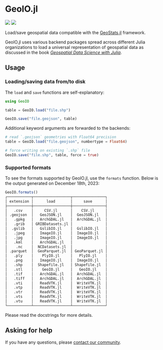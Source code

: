 # GeoIO.jl

[![][build-img]][build-url] [![][codecov-img]][codecov-url]

Load/save geospatial data compatible with the
[GeoStats.jl](https://github.com/JuliaEarth/GeoStats.jl)
framework. 

GeoIO.jl uses various backend packages spread across
different Julia organizations to load a universal
representation of geospatial data as discussed in
the book [*Geospatial Data Science with Julia*](https://juliaearth.github.io/geospatial-data-science-with-julia).

## Usage

### Loading/saving data from/to disk

The `load` and `save` functions are self-explanatory:

```julia
using GeoIO

table = GeoIO.load("file.shp")

GeoIO.save("file.geojson", table)
```

Additional keyword arguments are forwarded to the backends:

```julia
# read `.geojson` geometries with Float64 precision
table = GeoIO.load("file.geojson", numbertype = Float64)

# force writing on existing `.shp` file
GeoIO.save("file.shp", table, force = true)
```

### Supported formats

To see the formats supported by GeoIO.jl, use the `formats` function.
Below is the output generated on December 18th, 2023:

```julia
GeoIO.formats()
┌───────────┬─────────────────┬───────────────┐
│ extension │      load       │     save      │
├───────────┼─────────────────┼───────────────┤
│   .csv    │     CSV.jl      │    CSV.jl     │
│ .geojson  │   GeoJSON.jl    │  GeoJSON.jl   │
│   .gpkg   │   ArchGDAL.jl   │  ArchGDAL.jl  │
│   .grib   │ GRIBDatasets.jl │               │
│  .gslib   │   GslibIO.jl    │  GslibIO.jl   │
│   .jpeg   │   ImageIO.jl    │  ImageIO.jl   │
│   .jpg    │   ImageIO.jl    │  ImageIO.jl   │
│   .kml    │   ArchGDAL.jl   │               │
│    .nc    │  NCDatasets.jl  │               │
│ .parquet  │  GeoParquet.jl  │ GeoParquet.jl │
│   .ply    │    PlyIO.jl     │   PlyIO.jl    │
│   .png    │   ImageIO.jl    │  ImageIO.jl   │
│   .shp    │  Shapefile.jl   │ Shapefile.jl  │
│   .stl    │    GeoIO.jl     │   GeoIO.jl    │
│   .tif    │   ArchGDAL.jl   │  ArchGDAL.jl  │
│   .tiff   │   ArchGDAL.jl   │  ArchGDAL.jl  │
│   .vti    │   ReadVTK.jl    │  WriteVTK.jl  │
│   .vtp    │   ReadVTK.jl    │  WriteVTK.jl  │
│   .vtr    │   ReadVTK.jl    │  WriteVTK.jl  │
│   .vts    │   ReadVTK.jl    │  WriteVTK.jl  │
│   .vtu    │   ReadVTK.jl    │  WriteVTK.jl  │
└───────────┴─────────────────┴───────────────┘
```

Please read the docstrings for more details.

## Asking for help

If you have any questions, please [contact our community](https://juliaearth.github.io/GeoStats.jl/stable/about/community.html).

[build-img]: https://img.shields.io/github/actions/workflow/status/JuliaEarth/GeoIO.jl/CI.yml?branch=master&style=flat-square
[build-url]: https://github.com/JuliaEarth/GeoIO.jl/actions

[codecov-img]: https://img.shields.io/codecov/c/github/JuliaEarth/GeoIO.jl?style=flat-square
[codecov-url]: https://codecov.io/gh/JuliaEarth/GeoIO.jl
